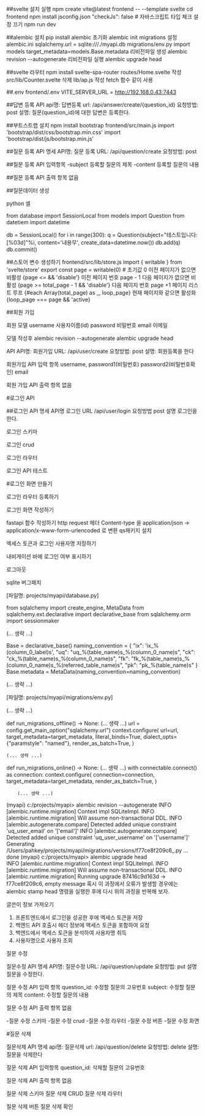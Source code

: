 ##svelte 설치 실행
npm create vite@latest frontend -- --template svelte
cd frontend
npm install
jsconfig.json  "checkJs": false  # 자바스크립트 타입 체크 설정 끄기
 npm run dev


##alembic 설치
pip install alembic
초기화  alembic init migrations
설정  alembic.ini sqlalchemy.url = sqlite:///./myapi.db
      migrations/env.py import models  target_metadata=models.Base.metadata
리비전파일 생성 alembic revision --autogenerate
리비전파일 실행 alembic upgrade head


##svelte 라우터
npm install svelte-spa-router
routes/Home.svelte 작성
src/lib/Counter.svelte 삭제 lib/ap.js 작성 fetch 함수 같이 사용


##.env
frontend/.env VITE_SERVER_URL = http://192.168.0.43:7443


##답변 등록 API
api명: 답변등록
url: /api/answer/create/{question_id}
요청방법:  post
설명:  질문(question_id)에 대한 답변은 등록한다.


##부트스트랩 설치
npm install bootstrap
frontend/src/main.js 
import 'bootstrap/dist/css/bootstrap.min.css'
import 'bootstrap/dist/js/bootstrap.min.js'


##질문 등록 API 명세
API명: 질문 등록
URL: /api/question/create
요청방법: post

##질문 등록 API 입력항목
-subject 등록할 질문의 제목
-content 등록할 질문의 내용

##질문 등록 API 출력 항목
없음


##질문데이터 생성

python 셀

from database import SessionLocal
from models import Question
from datetiem import datetime

db = SessionLocal()
for i in range(300):
      q = Question(subject="테스트입니다:[%03d]"%i, content='내용무', create_data=datetime.now())
      db.add(q)
db.commit()


##스토어 변수 생성하기
frontend/src/lib/store.js
import { writable } from 'svelte/store'
export const page = writable(0) # 초기값 0
이전 페이지가 없으면 비활성   {page <= && 'disable'}
이전 페이지 번호              page - 1
다음 페이지가 없으면 비활성   {page >= total_page - 1 && 'disable'}
다음 페이지 번호              page +1
페이지 리스트 루프            {#each Array(total_page) as _, loop_page}
현재 페이지와 같으면 활성화   {loop_page === page && 'active}


##회원 가입


회원 모델
username    사용자이름(id)
password    비밀번호
email       이메일

모델 작성후 alembic revision --autogenerate alembic upgrade head

API
API명:      회원가입
URL:        /api/user/create
요청방법:   post
설명:       회원등록을 한다

회원가입 API 입력 항목
username, password1(비밀번호) password2(비밀번호확인) email

회원 가입 API 출력 항목
없음


#로그인 API

##로그인 API 명세
API명       로그인
URL         /api/user/login
요청방법    post
설명        로그인을 한다.


로그인 스키마

로그인 crud

로그인 라우터

로그인 API 테스트


#로그인 화면 만들기

로그인 라우터 등록하기

로그인 화면 작성하기

fastapi 함수 작성하기
http request 헤더 Content-type 을 application/json -> application/x-www-form-urlencoded 로 변환
qs패키지 설치

엑세스 토큰과 로그인 사용자명 저장하기

내비게이션 바에 로그인 여부 표시하기

로그아웃


sqlite 버그패치 

[파일명: projects/myapi/database.py]

from sqlalchemy import create_engine, MetaData
from sqlalchemy.ext.declarative import declarative_base
from sqlalchemy.orm import sessionmaker

(... 생략 ...)

Base = declarative_base()
naming_convention = {
    "ix": 'ix_%(column_0_label)s',
    "uq": "uq_%(table_name)s_%(column_0_name)s",
    "ck": "ck_%(table_name)s_%(column_0_name)s",
    "fk": "fk_%(table_name)s_%(column_0_name)s_%(referred_table_name)s",
    "pk": "pk_%(table_name)s"
}
Base.metadata = MetaData(naming_convention=naming_convention)

(... 생략 ...)



[파일명: projects/myapi/migrations/env.py]

(... 생략 ...)

def run_migrations_offline() -> None:
   (... 생략 ...)
    url = config.get_main_option("sqlalchemy.url")
    context.configure(
        url=url,
        target_metadata=target_metadata,
        literal_binds=True,
        dialect_opts={"paramstyle": "named"},
        render_as_batch=True,
    )

    (... 생략 ...)

def run_migrations_online() -> None:
    (... 생략 ...)
    with connectable.connect() as connection:
        context.configure(
            connection=connection,
            target_metadata=target_metadata,
            render_as_batch=True,
        )

        (... 생략 ...)



(myapi) c:/projects/myapi> alembic revision --autogenerate
INFO  [alembic.runtime.migration] Context impl SQLiteImpl.
INFO  [alembic.runtime.migration] Will assume non-transactional DDL.
INFO  [alembic.autogenerate.compare] Detected added unique constraint 'uq_user_email' on '['email']'
INFO  [alembic.autogenerate.compare] Detected added unique constraint 'uq_user_username' on '['username']'
  Generating /Users/pahkey/projects/myapi/migrations/versions/f77ce8f209c6_.py ...  done
(myapi) c:/projects/myapi> alembic upgrade head          
INFO  [alembic.runtime.migration] Context impl SQLiteImpl.
INFO  [alembic.runtime.migration] Will assume non-transactional DDL.
INFO  [alembic.runtime.migration] Running upgrade 87416c9d163d -> f77ce8f209c6, empty message
혹시 이 과정에서 오류가 발생할 경우에는 alembic stamp head 명령을 실행한 후에 다시 위의 과정을 반복해 보자.


글쓴이 정보 가져오기

1. 프론트엔드에서 로그인을 성공한 후에 엑세스 토큰을 저장
2. 백엔드 API 호출시 헤더 정보에 액세스 토큰을 포함하여 요청
3. 백엔드에서 액세스 토큰을 분석하여 사용자명 취득
4. 사용자명으로 사용자 조회


질문 수정

질문수정 API 명세
API명:      질문수정
URL:        /api/question/update
요청방법:   put
설명        질문을 수정한다.

질문 수정 API 입력 항목
question_id:      수정할 질문의 고유번호
subject:          수정할 질문의 제목 
content:          수정할 질문의 내용

질문 수정 API 출력 항목
없음

-질문 수정 스키마
-질문 수정 crud
-질문 수정 라우터
-질문 수정 버튼 
-질문 수정 화면


#질문 삭제

질문삭제 API 명세
api명:      질문삭제
url:        /api/question/delete 
요청방법:   delete
설명:       질문을 삭제한다

질문 삭제 API 입력항목
question_id:    삭제할 질문의 고유번호

질문 삭제 API 출력 항목
없음

질문 삭제 스키마
질문 삭제 CRUD
질문 삭제 라우터

질문 삭제 버튼
질문 삭제 확인